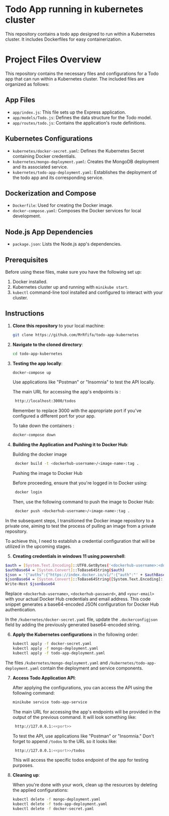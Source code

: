 
# Todo App running in kubernetes cluster

This repository contains a todo app designed to run within a Kubernetes cluster. It includes Dockerfiles for easy containerization.
# Project Files Overview

This repository contains the necessary files and configurations for a Todo app that can run within a Kubernetes cluster. The included files are organized as follows:

## App Files

- `app/index.js`: This file sets up the Express application.
- `app/models/Todo.js`: Defines the data structure for the Todo model.
- `app/routes/todo.js`: Contains the application's route definitions.

## Kubernetes Configurations

- `kubernetes/docker-secret.yaml`: Defines the Kubernetes Secret containing Docker credentials.
- `kubernetes/mongo-deployment.yaml`: Creates the MongoDB deployment and its associated service.
- `kubernetes/todo-app-deployment.yaml`: Establishes the deployment of the todo app and its corresponding service.

## Dockerization and Compose

- `Dockerfile`: Used for creating the Docker image.
- `docker-compose.yaml`: Composes the Docker services for local development.

## Node.js App Dependencies

- `package.json`: Lists the Node.js app's dependencies.
## Prerequisites

Before using these files, make sure you have the following set up:

1. Docker installed. 
2. Kubernetes cluster up and running with `minikube start`.
3. `kubectl` command-line tool installed and configured to interact with your cluster.
## Instructions

1. **Clone this repository** to your local machine:

    ```bash
    git clone https://github.com/MrRfifa/todo-app-kubernetes
    ```

2. **Navigate to the cloned directory**:

    ```bash
    cd todo-app-kubernetes
    ```
3. **Testing the app locally**:

    ```bash
    docker-compose up
    ```

    Use applications like "Postman" or "Insomnia" to test the API locally.

    The main URL for accessing the app's endpoints is : 
    ```bash
     http://localhost:3000/todos
    ```
    Remember to replace 3000 with the appropriate port if you've configured a different port for your app.

    To take down the containers :

    ```bash
    docker-compose down
    ```

4. **Building the Application and Pushing it to Docker Hub**:
    
    Building the docker image
    ```bash
     docker build -t <dockerhub-username>/<image-name>:tag .
    ```

    Pushing the image to Docker Hub

    Before proceeding, ensure that you're logged in to Docker using:
    
    ```bash
     docker login
    ```

    Then, use the following command to push the image to Docker Hub:

    ```bash
     docker push <dockerhub-username>/<image-name>:tag .
    ```

In the subsequent steps, I transitioned the Docker image repository to a private one, aiming to test the process of pulling an image from a private repository.

To achieve this, I need to establish a credential configuration that will be utilized in the upcoming stages.

5. **Creating credentials in windows 11 using powershell**:

```bash
$auth = [System.Text.Encoding]::UTF8.GetBytes('<dockerhub-username>:<dockerhub-password>')
$authBase64 = [System.Convert]::ToBase64String($auth)
$json = '{"auths":{"https://index.docker.io/v1/":{"auth":"' + $authBase64 + '","email":"<your-email>"}}}'
$jsonBase64 = [System.Convert]::ToBase64String([System.Text.Encoding]::UTF8.GetBytes($json))
Write-Host $jsonBase64
```

Replace `<dockerhub-username>`, `<dockerhub-password>`, and `<your-email>` with your actual Docker Hub credentials and email address. This code snippet generates a base64-encoded JSON configuration for Docker Hub authentication.

In the `/kubernetes/docker-secret.yaml` file, update the `.dockerconfigjson` field by adding the previously generated base64-encoded string.

6. **Apply the Kubernetes configurations** in the following order:

    ```bash
    kubectl apply -f docker-secret.yaml
    kubectl apply -f mongo-deployment.yaml
    kubectl apply -f todo-app-deployment.yaml
    ```
The files `/kubernetes/mongo-deployment.yaml` and `/kubernetes/todo-app-deployment.yaml` contain the deployment and service components.

7. **Access Todo Application API**:

    After applying the configurations, you can access the API using the following command:

    ```bash
    minikube service todo-app-service
    ```

    The main URL for accessing the app's endpoints will be provided in the output of the previous command. It will look something like:

    ```bash
     http://127.0.0.1:<<port>>
    ```
    To test the API, use applications like "Postman" or "Insomnia." Don't forget to append `/todos` to the URL so it looks like:

    ```bash
     http://127.0.0.1:<<port>>/todos
    ``` 

    This will access the specific todos endpoint of the app for testing purposes.

8. **Cleaning up**:

    When you're done with your work, clean up the resources by deleting the applied configurations:

    ```bash
    kubectl delete -f mongo-deployment.yaml
    kubectl delete -f todo-app-deployment.yaml
    kubectl delete -f docker-secret.yaml
    ```
